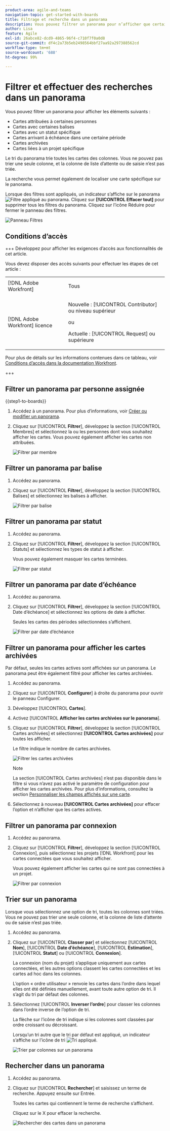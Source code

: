 ```yaml
---
product-area: agile-and-teams
navigation-topic: get-started-with-boards
title: Filtrage et recherche dans un panorama
description: Vous pouvez filtrer un panorama pour n’afficher que certaines cartes.
author: Lisa
feature: Agile
exl-id: 26abce82-dcd9-4865-96f4-c710f7f0a0d8
source-git-commit: df4c2a73b5eb2498564bbf27aa92a297388562cd
workflow-type: tm+mt
source-wordcount: '688'
ht-degree: 99%

---
```


# Filtrer et effectuer des recherches dans un panorama

Vous pouvez filtrer un panorama pour afficher les éléments suivants :

* Cartes attribuées à certaines personnes
* Cartes avec certaines balises
* Cartes avec un statut spécifique
* Cartes arrivant à échéance dans une certaine période
* Cartes archivées
* Cartes liées à un projet spécifique

Le tri du panorama trie toutes les cartes des colonnes. Vous ne pouvez pas trier une seule colonne, et la colonne de liste d’attente ou de saisie n’est pas triée.

La recherche vous permet également de localiser une carte spécifique sur le panorama.

Lorsque des filtres sont appliqués, un indicateur s’affiche sur le panorama ![Filtre appliqué au panorama](assets/boards-filterapplied-30x30.png). Cliquez sur **[!UICONTROL Effacer tout]** pour supprimer tous les filtres du panorama. Cliquez sur l’icône Réduire pour fermer le panneau des filtres.

![Panneau Filtres](assets/boards-all-filters-collapsed-0823.png)

## Conditions d’accès

+++ Développez pour afficher les exigences d’accès aux fonctionnalités de cet article.

Vous devez disposer des accès suivants pour effectuer les étapes de cet article :

<table style="table-layout:auto"> 
 <col> 
 <col> 
 <tbody> 
  <tr> 
   <td role="rowheader">[!DNL Adobe Workfront]</td> 
   <td> <p>Tous</p> </td> 
  </tr> 
  <tr> 
   <td role="rowheader">[!DNL Adobe Workfront] licence</td> 
   <td> 
   <p>Nouvelle : [!UICONTROL Contributor] ou niveau supérieur</p> 
   <p>ou</p>
   <p>Actuelle : [!UICONTROL Request] ou supérieure</p>
   </td> 
  </tr> 
 </tbody> 
</table>

Pour plus de détails sur les informations contenues dans ce tableau, voir [Conditions d’accès dans la documentation Workfront](/help/quicksilver/administration-and-setup/add-users/access-levels-and-object-permissions/access-level-requirements-in-documentation.md).

+++

## Filtrer un panorama par personne assignée

{{step1-to-boards}}

1. Accédez à un panorama. Pour plus d’informations, voir [Créer ou modifier un panorama](../../agile/get-started-with-boards/create-edit-board.md).
1. Cliquez sur [!UICONTROL **Filtrer**], développez la section [!UICONTROL Membres] et sélectionnez la ou les personnes dont vous souhaitez afficher les cartes. Vous pouvez également afficher les cartes non attribuées.

   ![Filtrer par membre](assets/boards-filter-by-assignees-0822.png)

## Filtrer un panorama par balise

1. Accédez au panorama.
1. Cliquez sur [!UICONTROL **Filtrer**], développez la section [!UICONTROL Balises] et sélectionnez les balises à afficher.

   ![Filtrer par balise](assets/boards-filter-by-tags-0822.png)

## Filtrer un panorama par statut

1. Accédez au panorama.
1. Cliquez sur [!UICONTROL **Filtrer**], développez la section [!UICONTROL Statuts] et sélectionnez les types de statut à afficher.

   Vous pouvez également masquer les cartes terminées.

   ![Filtrer par statut](assets/boards-filter-by-status-0822.png)

## Filtrer un panorama par date d’échéance

1. Accédez au panorama.
1. Cliquez sur [!UICONTROL **Filtrer**], développez la section [!UICONTROL Date d’échéance] et sélectionnez les options de date à afficher.

   Seules les cartes des périodes sélectionnées s’affichent.

   ![Filtrer par date d’échéance](assets/boards-filter-by-due-date-0822.png)

## Filtrer un panorama pour afficher les cartes archivées

Par défaut, seules les cartes actives sont affichées sur un panorama. Le panorama peut être également filtré pour afficher les cartes archivées.

1. Accédez au panorama.
1. Cliquez sur [!UICONTROL **Configurer**] à droite du panorama pour ouvrir le panneau Configurer.
1. Développez [!UICONTROL **Cartes**].
1. Activez [!UICONTROL **Afficher les cartes archivées sur le panorama**].
1. Cliquez sur [!UICONTROL **Filtrer**], développez la section [!UICONTROL Cartes archivées] et sélectionnez **[!UICONTROL Cartes archivées]** pour toutes les afficher.

   Le filtre indique le nombre de cartes archivées.

   ![Filtrer les cartes archivées](assets/filter-by-archived-cards.png)

   >[!NOTE]
   >
   >La section [!UICONTROL Cartes archivées] n’est pas disponible dans le filtre si vous n’avez pas activé le paramètre de configuration pour afficher les cartes archivées. Pour plus d’informations, consultez la section [Personnaliser les champs affichés sur une carte](/help/quicksilver/agile/get-started-with-boards/customize-fields-on-card.md).

1. Sélectionnez à nouveau **[!UICONTROL Cartes archivées]** pour effacer l’option et n’afficher que les cartes actives.

## Filtrer un panorama par connexion

1. Accédez au panorama.
1. Cliquez sur [!UICONTROL **Filtrer**], développez la section [!UICONTROL Connexion], puis sélectionnez les projets [!DNL Workfront] pour les cartes connectées que vous souhaitez afficher.

   Vous pouvez également afficher les cartes qui ne sont pas connectées à un projet.

   ![Filtrer par connexion](assets/boards-filter-by-connection.png)

## Trier sur un panorama

Lorsque vous sélectionnez une option de tri, toutes les colonnes sont triées. Vous ne pouvez pas trier une seule colonne, et la colonne de liste d’attente ou de saisie n’est pas triée.

1. Accédez au panorama.
1. Cliquez sur [!UICONTROL **Classer par**] et sélectionnez [!UICONTROL **Nom**], [!UICONTROL **Date d’échéance**], [!UICONTROL **Estimation**], [!UICONTROL **Statut**] ou [!UICONTROL **Connexion**].

   La connexion (nom du projet) s’applique uniquement aux cartes connectées, et les autres options classent les cartes connectées et les cartes ad hoc dans les colonnes.

   L’option « ordre utilisateur » renvoie les cartes dans l’ordre dans lequel elles ont été définies manuellement, avant toute autre option de tri. Il s’agit du tri par défaut des colonnes.

1. Sélectionnez [!UICONTROL **Inverser l’ordre**] pour classer les colonnes dans l’ordre inverse de l’option de tri.

   La flèche sur l’icône de tri indique si les colonnes sont classées par ordre croissant ou décroissant.

   Lorsqu’un tri autre que le tri par défaut est appliqué, un indicateur s’affiche sur l’icône de tri ![Tri appliqué](assets/sort-applied-boards.png).

   ![Trier par colonnes sur un panorama](assets/sort-by-columns-in-board.png)

## Rechercher dans un panorama

1. Accédez au panorama.
1. Cliquez sur [!UICONTROL **Rechercher**] et saisissez un terme de recherche. Appuyez ensuite sur Entrée.

   Toutes les cartes qui contiennent le terme de recherche s’affichent.

   Cliquez sur le X pour effacer la recherche.

   ![Rechercher des cartes dans un panorama](assets/boards-searchbox.png)
